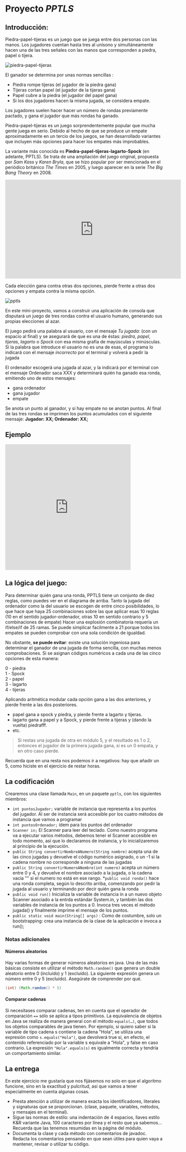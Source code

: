 # Proyecto _PPTLS_

## Introducción:

Piedra-papel-tijeras es un juego que se juega entre dos personas con las manos. Los jugadores
cuentan hasta tres al unísono y simultáneamente hacen una de las tres señales con las manos que
corresponden a piedra, papel o tijera.

![piedra-papel-tijeras](piedra-papel-tijeras.jpg)

El ganador se determina por unas normas sencillas :
* Piedra rompe tijeras (el jugador de la piedra gana)
* Tijeras cortan papel (el jugador de la tijeras gana)
* Papel cubre a la piedra (el jugador del papel gana)
* Si los dos jugadores hacen la misma jugada, se considera empate.

Los jugadores suelen hacer hacer un número de rondas previamente pactado, y gana el jugador
que más rondas ha ganado.

Piedra-papel-tijeras es un juego sorprendentemente popular que mucha gente juega en serio.
Debido al hecho de que se produce un empate aproximadamente en un tercio de los juegos,
se han desarrollado variantes que incluyen más opciones para hacer los empates más improbables.

La variante más conocida es **Piedra-papel-tijeras-lagarto-Spock** (en adelante, PPTLS). Se trata
de una ampliación del juego original, propuesta por _Sam Kass_ y _Karen Bryla_, que se hizo
popular por ser mencionada en el periódico británico _The Times_ en 2005, y luego aparecer en la
serie _The Big Bang Theory_ en 2008.

<iframe width="560" height="315" src="https://www.youtube-nocookie.com/embed/_tsy4q9ibAE"
frameborder="0" allow="accelerometer; autoplay; encrypted-media; gyroscope; picture-in-picture" allowfullscreen></iframe>

Cada elección gana contra otras dos opciones, pierde frente a otras dos opciones y 
empata contra la misma opción.

![pptls](pptls-diagrama.png)

En este mini-proyecto, vamos a construir una aplicación de consola que disputará un juego de
tres rondas contra el usuario humano, generando sus propias elecciones al azar.

El juego pedirá una palabra al usuario, con el mensaje *Tu jugada:*  (con un espacio al final) y se asegurará de que es una de éstas:
*piedra*, *papel*, *tijeras*, *lagarto* o *Spock* con esa misma grafía de mayúsculas y minúsculas. Si la palabra que introduce el usuario no es una de esas, el programa lo indicará con el mensaje *incorrecto* por el terminal y volverá a pedir la jugada

El ordenador escogerá una jugada al azar, y la indicará por el terminal con el mensaje Ordenador saca XXX y determinará quién ha ganado esa ronda, emitiendo uno de estos mensajes:

* gana ordenador
* gana jugador
* empate

Se anota un punto al ganador, y si hay empate no se anotan puntos. Al final de las tres rondas se imprimen los puntos acumulados con el siguiente mensaje: **Jugador: XX; Ordenador: XX;**

## Ejemplo
<iframe class="m-auto d-block" src="https://trinket.io/embed/python/0795f44938?outputOnly=true&runOption=run" style="width:100%; height:400px; max-width:400px" frameborder="0" marginwidth="0" marginheight="0" allowfullscreen></iframe>

## La lógica del juego:

Para determinar quién gana una ronda, PPTLS tiene un conjunto de diez reglas, como puedes ver en el diagrama de arriba. Tanto la jugada del ordenador como la del usuario se escogen de entre cinco posibilidades, lo que hace que haya 25 combinaciones sobre las que aplicar esas 10 reglas (10 en el sentido jugador-ordenador, otras 10 en sentido contrario y 5 combinaciones de empate)
Hacer una explosión combinatoria requería un if/else/if de 25 ramas. Se puede simplicar facilmente a 21 porque todos los empates se pueden comprobar con una sola condición de igualdad.

No obstante, **se puede evitar**: existe una solución ingeniosa para determinar el ganador de una jugada de forma sencilla, con muchas menos comprobaciones. Si se asignan códigos numéricos a cada una de las cinco opciones de esta manera:

0 - piedra  
1 - Spock  
2 - papel  
3 - lagarto  
4 - tijeras  

Aplicando aritmética modular cada opción gana a las dos anteriores, y pierde frente a las dos posteriores.

* papel gana a spock y piedra, y pierde frente a lagarto y tijeras.
* lagarto gana a papel y a Spock, y pierde frente a tijeras y (dando la vuelta) piedrafff.
* etc.

> Si restas una jugada de otra en módulo 5, y el resultado es 1 o 2, entonces el jugador de la primera jugada gana, 
> si es un 0 empata, y en otro caso pierde.

Recuerda que en una resta nos podemos ir a negativos: hay que añadir un 5, como hiciste en el ejercicio de restar horas.

## La codificación
Crearemos una clase llamada `Main`, en un paquete `pptls`, con los siguientes miembros:

* `int puntosJugador;` variable de instancia que representa a los puntos del jugador. Al ser de instancia será accesible por los cuatro métodos de instancia que vamos a programar
* `int puntosOrdenador;` ídem para los puntos del ordenador
* `Scanner in;` El Scanner para leer del teclado. Como nuestro programa va a ejecutar varios métodos, debemos tener el Scanner accesible en todo momento, así que lo declaramos de instancia, y lo inicializaremos al principio de la ejecución.
* `public String convertirNombreANumero(String nombre)` acepta una de las cinco jugadas y devuelve el código numérico asignado, o un -1 si la cadena nombre no corresponde a ninguna de las jugadas
* `public String convertirNumeroANombre(int numero)` acepta un número entre 0 y 4, y devuelve el nombre asociado a la jugada, o la cadena vacía "" si el numero no está en ese rango.
*`public void ronda()` hace una ronda completa, según lo descrito arriba, comenzando por pedir la jugada al usuario y terminando por decir quién gana la ronda
* `public void run()` Inicializa la variable de instancia in a un nuevo objeto Scanner asociado a la entrda estándar System.in, y también las dos variables de instancia de los puntos a 0. Invoca tres veces el método jugada() y finalmente imprime el mensaje de los puntos.
* `public static void main(String[] args)` : Como de costumbre, solo un bootstrapping: crea una instancia de la clase de la aplicación e invoca a run();

### Notas adicionales

#### Números aleatorios
Hay varias formas de generar números aleatorios en java. Una de las más básicas consiste en utilizar el método `Math.random()` que genera un double aleatorio entre 0 (incluído) y 1 (excluído). La siguiente expresión genera un número entre 0 y 5 (excluído). Asegúrate de comprender por qué.  
```java
(int) (Math.ramdom() * 5)
```

#### Comparar cadenas
Si necesitases comparar cadenas, ten en cuenta que el operador de comparación `==` sólo se aplica a tipos primitivos. La equivalencia de objetos en Java se realiza de manera general con el método `equals(…)`, que todos los objetos comparables de java tienen. Por ejemplo, si quiero saber si la variable de tipo cadena s contiene la cadena "Hola", se utiliza una expresión como `s.equals("Hola")`, que devolverá true si, en efecto, el contenido referenciado por la variable s equivale a "Hola", y false en caso contrario. La expresión `"Hola".equals(s)` es igualmente correcta y tendría un comportamiento similar.

## La entrega
En este ejercicio me gustaría que nos fijásemos no solo en que el algoritmo funcione, sino en la exactitud y pulcritud, así que vamos a tener especialmente en cuenta algunas cosas.

* Presta atención a utilizar de manera exacta los identificadores, literales y signaturas que se proporcionan. (clase, paquete, variables, métodos, y mensajes en el terminal).
* Sigue las normas de estilo: una indentación de 4 espacios, llaves estilo K&R variante Java, 100 caracteres por línea y el resto que ya sabemos... Recuerda que las tenemos resumidas en la página del módulo.
* Documenta la clase y cada método con comentarios de javadoc. Redacta los comentarios pensando en que sean útiles para quien vaya a mantener, revisar o utilizar tu código.

